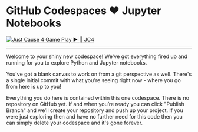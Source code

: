 # GitHub Codespaces ♥️ Jupyter Notebooks

[![Just Cause 4 Game Play ▶ || JC4](https://i.ytimg.com/vi/0xGZhop3_S8/maxresdefault.jpg)](https://www.youtube.com/watch?v=9FXbJR29Of0)

-------------------------------

Welcome to your shiny new codespace! We've got everything fired up and running for you to explore Python and Jupyter notebooks.

You've got a blank canvas to work on from a git perspective as well. There's a single initial commit with what you're seeing right now - where you go from here is up to you!

Everything you do here is contained within this one codespace. There is no repository on GitHub yet. If and when you’re ready you can click "Publish Branch" and we’ll create your repository and push up your project. If you were just exploring then and have no further need for this code then you can simply delete your codespace and it's gone forever.
